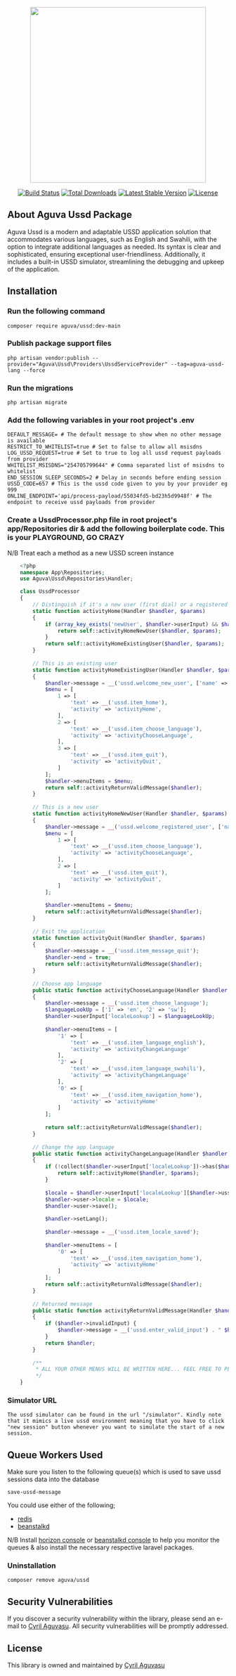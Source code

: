 <p align="center"><a href="https://laravel.com" target="_blank"><img src="https://raw.githubusercontent.com/laravel/art/master/logo-lockup/5%20SVG/2%20CMYK/1%20Full%20Color/laravel-logolockup-cmyk-red.svg" width="400"></a></p>

<p align="center">
<a href="https://travis-ci.org/laravel/framework"><img src="https://travis-ci.org/laravel/framework.svg" alt="Build Status"></a>
<a href="https://packagist.org/packages/laravel/framework"><img src="https://img.shields.io/packagist/dt/laravel/framework" alt="Total Downloads"></a>
<a href="https://packagist.org/packages/laravel/framework"><img src="https://img.shields.io/packagist/v/laravel/framework" alt="Latest Stable Version"></a>
<a href="https://packagist.org/packages/laravel/framework"><img src="https://img.shields.io/packagist/l/laravel/framework" alt="License"></a>
</p>

## About Aguva Ussd Package

Aguva Ussd is a modern and adaptable USSD application solution that accommodates various languages, such as English and Swahili, with the option to integrate additional languages as needed. Its syntax is clear and sophisticated, ensuring exceptional user-friendliness. Additionally, it includes a built-in USSD simulator, streamlining the debugging and upkeep of the application.

## Installation

### Run the following command
    composer require aguva/ussd:dev-main

### Publish package support files
    php artisan vendor:publish --provider="Aguva\Ussd\Providers\UssdServiceProvider" --tag=aguva-ussd-lang --force

### Run the migrations

    php artisan migrate

### Add the following variables in your root project's .env

    DEFAULT_MESSAGE= # The default message to show when no other message is available
    RESTRICT_TO_WHITELIST=true # Set to false to allow all msisdns
    LOG_USSD_REQUEST=true # Set to true to log all ussd request payloads from provider
    WHITELIST_MSISDNS="254705799644" # Comma separated list of msisdns to whitelist
    END_SESSION_SLEEP_SECONDS=2 # Delay in seconds before ending session
    USSD_CODE=657 # This is the ussd code given to you by your provider eg 999
    ONLINE_ENDPOINT='api/process-payload/55034fd5-bd23h5d9948f' # The endpoint to receive ussd payloads from provider

### Create a UssdProcessor.php file in root project's app/Repositories dir & add the following boilerplate code. This is your PLAYGROUND, GO CRAZY
N/B Treat each a method as a new USSD screen instance

```php
    <?php
    namespace App\Repositories;
    use Aguva\Ussd\Repositories\Handler;

    class UssdProcessor
    {
        // Distinguish if it's a new user (first dial) or a registered user
        static function activityHome(Handler $handler, $params)
        {
            if (array_key_exists('newUser', $handler->userInput) && $handler->userInput['newUser']) {
                return self::activityHomeNewUser($handler, $params);
            }
            return self::activityHomeExistingUser($handler, $params);
        }
    
        // This is an existing user
        static function activityHomeExistingUser(Handler $handler, $params)
        {
            $handler->message = __('ussd.welcome_new_user', ['name' => $handler->user->first_name]);
            $menu = [
                1 => [
                    'text' => __('ussd.item_home'),
                    'activity' => 'activityHome',
                ],
                2 => [
                    'text' => __('ussd.item_choose_language'),
                    'activity' => 'activityChooseLanguage',
                ],
                3 => [
                    'text' => __('ussd.item_quit'),
                    'activity' => 'activityQuit',
                ]
            ];
            $handler->menuItems = $menu;
            return self::activityReturnValidMessage($handler);
        }
    
        // This is a new user
        static function activityHomeNewUser(Handler $handler, $params)
        {
            $handler->message = __('ussd.welcome_registered_user', ['name' => '']);
            $menu = [
                1 => [
                    'text' => __('ussd.item_choose_language'),
                    'activity' => 'activityChooseLanguage',
                ],
                2 => [
                    'text' => __('ussd.item_quit'),
                    'activity' => 'activityQuit',
                ]
            ];
    
            $handler->menuItems = $menu;
            return self::activityReturnValidMessage($handler);
        }
    
        // Exit the application
        static function activityQuit(Handler $handler, $params)
        {
            $handler->message = __('ussd.item_message_quit');
            $handler->end = true;
            return self::activityReturnValidMessage($handler);
        }
    
        // Choose app language
        public static function activityChooseLanguage(Handler $handler, $params)
        {
            $handler->message = __('ussd.item_choose_language');
            $languageLookUp = ['1' => 'en', '2' => 'sw'];
            $handler->userInput['localeLookup'] = $languageLookUp;
    
            $handler->menuItems = [
                '1' => [
                    'text' => __('ussd.item_language_english'),
                    'activity' => 'activityChangeLanguage'
                ],
                '2' => [
                    'text' => __('ussd.item_language_swahili'),
                    'activity' => 'activityChangeLanguage'
                ],
                '0' => [
                    'text' => __('ussd.item_navigation_home'),
                    'activity' => 'activityHome'
                ]
            ];
    
            return self::activityReturnValidMessage($handler);
        }
    
        // Change the app language
        public static function activityChangeLanguage(Handler $handler, $params)
        {
            if (!collect($handler->userInput['localeLookup'])->has($handler->ussdString)) {
                return self::activityHome($handler, $params);
            }
    
            $locale = $handler->userInput['localeLookup'][$handler->ussdString];
            $handler->user->locale = $locale;
            $handler->user->save();
    
            $handler->setLang();
    
            $handler->message = __('ussd.item_locale_saved');
    
            $handler->menuItems = [
                '0' => [
                    'text' => __('ussd.item_navigation_home'),
                    'activity' => 'activityHome'
                ]
            ];
            return self::activityReturnValidMessage($handler);
        }
    
        // Returned message
        public static function activityReturnValidMessage(Handler $handler)
        {
            if ($handler->invalidInput) {
                $handler->message = __('ussd.enter_valid_input') . " $handler->ussdString\n$handler->message";
            }
            return $handler;
        }
    
        /**
         * ALL YOUR OTHER MENUS WILL BE WRITTEN HERE... FEEL FREE TO PLAY AROUND
         */
    }
```


### Simulator URL

    The ussd simulator can be found in the url "/simulator". Kindly note that it mimics a live ussd environment meaning that you have to click "new session" button whenever you want to simulate the start of a new session.

## Queue Workers Used
Make sure you listen to the following queue(s) which is used to save ussd sessions data into the database

    save-ussd-message

You could use either of the following;
- [redis](https://laravel.com/docs/11.x/queues/)
- [beanstalkd](https://beanstalkd.github.io/)

N/B Install [horizon console](https://laravel.com/docs/11.x/horizon) or [beanstalkd console](https://github.com/ptrofimov/beanstalk_console) to help you monitor the queues & also install the necessary respective laravel packages.

### Uninstallation

    composer remove aguva/ussd

## Security Vulnerabilities

If you discover a security vulnerability within the library, please send an e-mail to [Cyril Aguvasu](mailto:aguvasucyril@gmail.com). All security vulnerabilities will be promptly addressed.

## License

This library is owned and maintained by [Cyril Aguvasu](https://github.com/StilinskiCyril)
